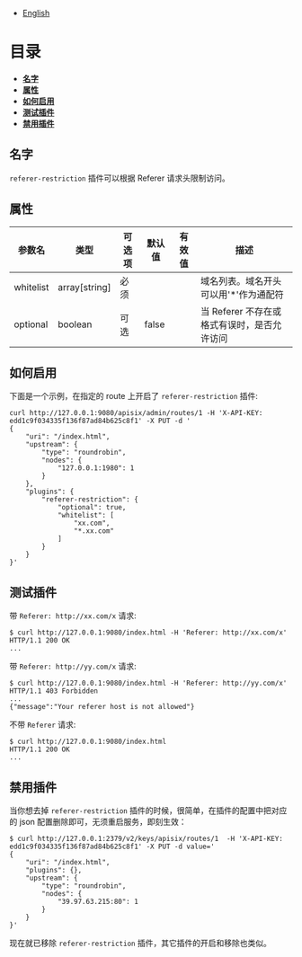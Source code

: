 <!--
#
# Licensed to the Apache Software Foundation (ASF) under one or more
# contributor license agreements.  See the NOTICE file distributed with
# this work for additional information regarding copyright ownership.
# The ASF licenses this file to You under the Apache License, Version 2.0
# (the "License"); you may not use this file except in compliance with
# the License.  You may obtain a copy of the License at
#
#     http://www.apache.org/licenses/LICENSE-2.0
#
# Unless required by applicable law or agreed to in writing, software
# distributed under the License is distributed on an "AS IS" BASIS,
# WITHOUT WARRANTIES OR CONDITIONS OF ANY KIND, either express or implied.
# See the License for the specific language governing permissions and
# limitations under the License.
#
-->

- [English](../../plugins/referer-restriction.md)

# 目录
- [**名字**](#名字)
- [**属性**](#属性)
- [**如何启用**](#如何启用)
- [**测试插件**](#测试插件)
- [**禁用插件**](#禁用插件)

## 名字

`referer-restriction` 插件可以根据 Referer 请求头限制访问。

## 属性

| 参数名    | 类型          | 可选项 | 默认值 | 有效值 | 描述                             |
| --------- | ------------- | ------ | ------ | ------ | -------------------------------- |
| whitelist | array[string] | 必须    |         |       | 域名列表。域名开头可以用'*'作为通配符 |
| optional  | boolean       | 可选    | false   |       | 当 Referer 不存在或格式有误时，是否允许访问 |

## 如何启用

下面是一个示例，在指定的 route 上开启了 `referer-restriction` 插件:

```shell
curl http://127.0.0.1:9080/apisix/admin/routes/1 -H 'X-API-KEY: edd1c9f034335f136f87ad84b625c8f1' -X PUT -d '
{
    "uri": "/index.html",
    "upstream": {
        "type": "roundrobin",
        "nodes": {
            "127.0.0.1:1980": 1
        }
    },
    "plugins": {
        "referer-restriction": {
            "optional": true,
            "whitelist": [
                "xx.com",
                "*.xx.com"
            ]
        }
    }
}'
```

## 测试插件

带 `Referer: http://xx.com/x` 请求:

```shell
$ curl http://127.0.0.1:9080/index.html -H 'Referer: http://xx.com/x'
HTTP/1.1 200 OK
...
```

带 `Referer: http://yy.com/x` 请求:

```shell
$ curl http://127.0.0.1:9080/index.html -H 'Referer: http://yy.com/x'
HTTP/1.1 403 Forbidden
...
{"message":"Your referer host is not allowed"}
```

不带 `Referer` 请求:

```shell
$ curl http://127.0.0.1:9080/index.html
HTTP/1.1 200 OK
...
```

## 禁用插件

当你想去掉 `referer-restriction` 插件的时候，很简单，在插件的配置中把对应的 json 配置删除即可，无须重启服务，即刻生效：

```shell
$ curl http://127.0.0.1:2379/v2/keys/apisix/routes/1  -H 'X-API-KEY: edd1c9f034335f136f87ad84b625c8f1' -X PUT -d value='
{
    "uri": "/index.html",
    "plugins": {},
    "upstream": {
        "type": "roundrobin",
        "nodes": {
            "39.97.63.215:80": 1
        }
    }
}'
```

现在就已移除 `referer-restriction` 插件，其它插件的开启和移除也类似。
